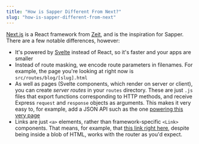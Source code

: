 ```yaml
---
title: "How is Sapper Different From Next?"
slug: "how-is-sapper-different-from-next"
---
```


<p><a href='https://github.com/zeit/next.js'>Next.js</a> is a React framework from <a href='https://zeit.co'>Zeit</a>, and is the inspiration for Sapper. There are a few notable differences, however:</p>

<ul>
  <li>It's powered by <a href='https://svelte.dev'>Svelte</a> instead of React, so it's faster and your apps are smaller</li>
  <li>Instead of route masking, we encode route parameters in filenames. For example, the page you're looking at right now is <code>src/routes/blog/[slug].html</code></li>
  <li>As well as pages (Svelte components, which render on server or client), you can create <em>server routes</em> in your <code>routes</code> directory. These are just <code>.js</code> files that export functions corresponding to HTTP methods, and receive Express <code>request</code> and <code>response</code> objects as arguments. This makes it very easy to, for example, add a JSON API such as the one <a href='blog/how-is-sapper-different-from-next.json'>powering this very page</a></li>
  <li>Links are just <code>&lt;a&gt;</code> elements, rather than framework-specific <code>&lt;Link&gt;</code> components. That means, for example, that <a href='blog/how-can-i-get-involved'>this link right here</a>, despite being inside a blob of HTML, works with the router as you'd expect.</li>
</ul>

